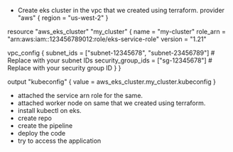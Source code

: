 - Create eks cluster in the vpc that we created using terraform.
provider "aws" {
  region = "us-west-2"
}

resource "aws_eks_cluster" "my_cluster" {
  name     = "my-cluster"
  role_arn = "arn:aws:iam::123456789012:role/eks-service-role"
  version  = "1.21"

  vpc_config {
    subnet_ids         = ["subnet-12345678", "subnet-23456789"] # Replace with your subnet IDs
    security_group_ids = ["sg-12345678"] # Replace with your security group ID
  }
}

output "kubeconfig" {
  value = aws_eks_cluster.my_cluster.kubeconfig
}

-  attached the service arn role for the same.
- attached worker node on same that we created using terraform.
- install kubectl on eks.
- create repo
- create the pipeline
- deploy the code
- try to access the application

